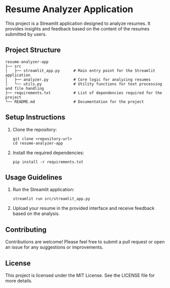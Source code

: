 # Resume Analyzer Application

This project is a Streamlit application designed to analyze resumes. It provides insights and feedback based on the content of the resumes submitted by users.

## Project Structure

```
resume-analyzer-app
├── src
│   ├── streamlit_app.py      # Main entry point for the Streamlit application
│   ├── analyzer.py           # Core logic for analyzing resumes
│   └── utils.py              # Utility functions for text processing and file handling
├── requirements.txt          # List of dependencies required for the project
└── README.md                 # Documentation for the project
```

## Setup Instructions

1. Clone the repository:
   ```
   git clone <repository-url>
   cd resume-analyzer-app
   ```

2. Install the required dependencies:
   ```
   pip install -r requirements.txt
   ```

## Usage Guidelines

1. Run the Streamlit application:
   ```
   streamlit run src/streamlit_app.py
   ```

2. Upload your resume in the provided interface and receive feedback based on the analysis.

## Contributing

Contributions are welcome! Please feel free to submit a pull request or open an issue for any suggestions or improvements.

## License

This project is licensed under the MIT License. See the LICENSE file for more details.